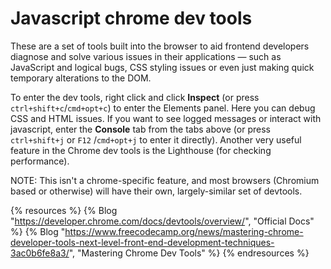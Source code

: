 # Javascript chrome dev tools

These are a set of tools built into the browser to aid frontend developers diagnose and solve various issues in their applications — such as JavaScript and logical bugs, CSS styling issues or even just making quick temporary alterations to the DOM.

To enter the dev tools, right click and click **Inspect** (or press `ctrl+shift+c`/`cmd+opt+c`) to enter the Elements panel. Here you can debug CSS and HTML issues. If you want to see logged messages or interact with javascript, enter the **Console** tab from the tabs above (or press `ctrl+shift+j` or `F12` /`cmd+opt+j` to enter it directly). Another very useful feature in the Chrome dev tools is the Lighthouse (for checking performance).

NOTE: This isn't a chrome-specific feature, and most browsers (Chromium based or otherwise) will have their own, largely-similar set of devtools.

{% resources %}
  {% Blog "https://developer.chrome.com/docs/devtools/overview/", "Official Docs" %}
  {% Blog "https://www.freecodecamp.org/news/mastering-chrome-developer-tools-next-level-front-end-development-techniques-3ac0b6fe8a3/", "Mastering Chrome Dev Tools" %}
{% endresources %}
